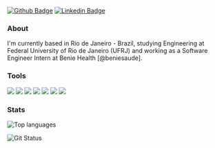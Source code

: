 [![Github Badge](https://img.shields.io/badge/-Github-000?style=flat-square&logo=Github&logoColor=white&link=https://github.com/tmedrado)](https://github.com/tmedrado)
[![Linkedin Badge](https://img.shields.io/badge/-LinkedIn-blue?style=flat-square&logo=Linkedin&logoColor=white&link=https://www.linkedin.com/in/tmedrado/)](https://www.linkedin.com/in/tmedrado/)

### About
I'm currently based in Rio de Janeiro - Brazil, studying Engineering at Federal University of Rio de Janeiro (UFRJ) and working as a Software Engineer Intern at Benie Health [@beniesaude].

### Tools
![](https://img.shields.io/badge/Editor-VSCode-informational?style=flat&logo=visual-studio-code&logoColor=white&color=007ACC)
![](https://img.shields.io/badge/Code-JavaScript-informational?style=flat&logo=javascript&logoColor=white&color=F7DF1E)
![](https://img.shields.io/badge/Code-React-informational?style=flat&logo=react&logoColor=white&color=430098)
![](https://img.shields.io/badge/Code-RubyOnRails-informational?style=flat&logo=ruby-on-rails&logoColor=white&color=CC0000)
![](https://img.shields.io/badge/Code-Python-informational?style=flat&logo=python&logoColor=white&color=3776AB)
![](https://img.shields.io/badge/Cloud-AWS-informational?style=flat&logo=amazon-aws&logoColor=white&color=232F3E)
![](https://img.shields.io/badge/Cloud-Heroku-informational?style=flat&logo=heroku&logoColor=white&color=430098)




### Stats
![Top languages](https://github-readme-stats.vercel.app/api/top-langs/?username=tmedrado&show_icons=true&hide_border=true&text_color=c9cacc&title_color=ffffff&bg_color=1d1f21)

![Git Status](https://github-readme-stats.vercel.app/api?username=tmedrado&show_icons=true&hide_border=true&count_private=true&title_color=ffffff&text_color=c9cacc&bg_color=1d1f21)
